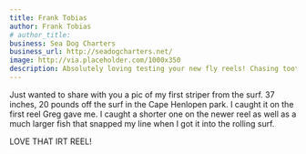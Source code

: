 ```yaml
---
title: Frank Tobias
author: Frank Tobias
# author_title:
business: Sea Dog Charters
business_url: http://seadogcharters.net/
image: http://via.placeholder.com/1000x350
description: Absolutely loving testing your new fly reels! Chasing toothy fresh water monsters (Northern Pike) in Southern Alberta.
---
```


Just wanted to share with you a pic of my first striper from the surf. 37 inches, 20 pounds off the surf in the Cape Henlopen park. I caught it on the first reel Greg gave me. I caught a shorter one on the newer reel as well as a much larger fish that snapped my line when I got it into the rolling surf.

LOVE THAT IRT REEL!

